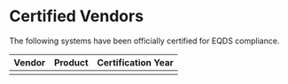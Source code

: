 # Certified Vendors

The following systems have been officially certified for EQDS compliance.

| Vendor | Product | Certification Year |
|--------|---------|---------------------|
|        |         |                     |
